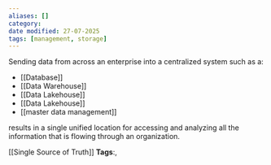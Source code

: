 ```yaml
---
aliases: []
category:
date modified: 27-07-2025
tags: [management, storage]
---
```

Sending data from across an enterprise into a centralized system such as a:

- [[Database]]
- [[Data Warehouse]]
- [[Data Lakehouse]]
- [[Data Lakehouse]]
- [[master data management]]

results in a single unified location for accessing and analyzing all the information that is flowing through an organization.



[[Single Source of Truth]]
   **Tags**:,